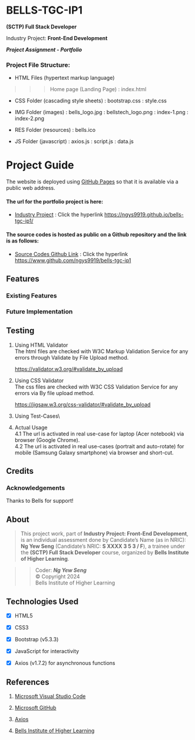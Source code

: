 <!-- .md means markdown -->

<!-- README.md -->
<!-- This file documents the information about the portfolio project. -->
<!-- It should be READ ME first!!! -->

<!-- Heading level 1 -->
# BELLS-TGC-IP1
**(SCTP) Full Stack Developer**

Industry Project: **Front-End Development**

***Project Assignment - Portfolio***

<!-- Heading level 3 -->
### Project File Structure:

* HTML Files (hypertext markup language)

>>> Home page (Landing Page)
: index.html

* CSS Folder (cascading style sheets)
: bootstrap.css
: style.css

* IMG Folder (images)
: bells_logo.jpg
: bellstech_logo.png
: index-1.png
: index-2.png

* RES Folder (resources)
: bells.ico

* JS Folder (javascript)
: axios.js
: script.js
: data.js

<!-- Heading level 1 -->
# Project Guide

The website is deployed using [GitHub Pages][1] so that it is available via a public web address.

<!-- Heading level 4 -->
#### The url for the portfolio project is here:

- [Industry Project](https://ngys9919.github.io/bells-tgc-ip1/ "My project-website!")
: Click the hyperlink <https://ngys9919.github.io/bells-tgc-ip1/>

<!-- Heading level 4 -->
#### The source codes is hosted as public on a Github repository and the link is as follows: 

- [Source Codes Github Link](https://www.github.com/ngys9919/bells-tgc-ip1 "My source-codes!")
: Click the hyperlink <https://www.github.com/ngys9919/bells-tgc-ip1>

<!-- Heading level 2 -->
## Features

<!-- Heading level 3 -->
### Existing Features



<!-- Heading level 3 -->
### Future Implementation


<!-- Heading level 2 -->
## Testing
1. Using HTML Validator   
   The html files are checked with W3C Markup Validation Service for any errors through Validate by File Upload method.

   https://validator.w3.org/#validate_by_upload

2. Using CSS Validator   
   The css files are checked with W3C CSS Validation Service for any errors via By file upload method.

   https://jigsaw.w3.org/css-validator/#validate_by_upload

3. Using Test-Cases\
   

4. Actual Usage   
   4.1 The url is activated in real use-case for laptop (Acer notebook) via browser (Google Chrome).   
   4.2 The url is activated in real use-cases (portrait and auto-rotate) for mobile (Samsung Galaxy smartphone) via browser and short-cut.

<!-- Heading level 2 -->
## Credits

### Acknowledgements
Thanks to Bells for support!

<!-- Heading level 2 -->
## About
> This project work, part of **Industry Project: Front-End Development**, 
> is an individual assessment done by Candidate’s Name (as in NRIC): **Ng Yew Seng** (Candidate’s NRIC: **S XXXX 3 5 3 / F**), 
> a trainee under the **(SCTP) Full Stack Developer** course, organized by **Bells Institute of Higher Learning**. 

>>
>> Coder: ***Ng Yew Seng***\
>> © Copyright 2024\
>> Bells Institute of Higher Learning


<!-- Heading level 2 -->
## Technologies Used
- [x] HTML5
- [x] CSS3
- [x] Bootstrap (v5.3.3) 
- [x] JavaScript for interactivity
- [x] Axios (v1.7.2) for asynchronous functions


<!-- Heading level 2 -->
## References
1.  [Microsoft Visual Studio Code](https://code.visualstudio.com)

2.  [Microsoft GitHub](https://www.github.com)

3.  [Axios](https://axios-http.com/docs/intro)

4.  [Bells Institute of Higher Learning](https://bells.sg)

<!-- hyperlinks -->
[1]: https://github.com "GitHub"
